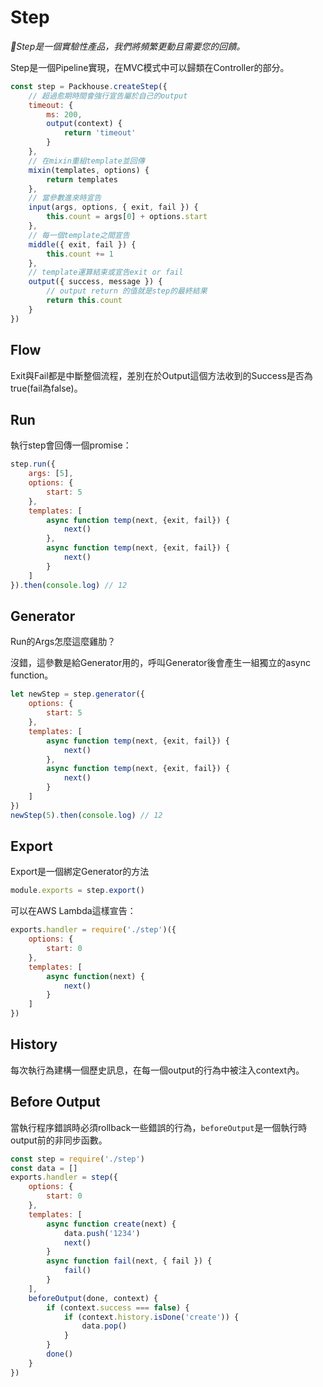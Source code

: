 # Step

*🔬Step是一個實驗性產品，我們將頻繁更動且需要您的回饋。*

Step是一個Pipeline實現，在MVC模式中可以歸類在Controller的部分。

```js
const step = Packhouse.createStep({
    // 超過愈期時間會強行宣告屬於自己的output
    timeout: {
        ms: 200,
        output(context) {
            return 'timeout'
        }
    },
    // 在mixin重組template並回傳
    mixin(templates, options) {
        return templates
    },
    // 當參數進來時宣告
    input(args, options, { exit, fail }) {
        this.count = args[0] + options.start
    },
    // 每一個template之間宣告
    middle({ exit, fail }) {
        this.count += 1
    },
    // template運算結束或宣告exit or fail
    output({ success, message }) {
        // output return 的值就是step的最終結果
        return this.count
    }
})
```

## Flow

Exit與Fail都是中斷整個流程，差別在於Output這個方法收到的Success是否為true(fail為false)。

## Run

執行step會回傳一個promise：

```js
step.run({
    args: [5],
    options: {
        start: 5
    },
    templates: [
        async function temp(next, {exit, fail}) {
            next()
        },
        async function temp(next, {exit, fail}) {
            next()
        }
    ]
}).then(console.log) // 12
```

## Generator

Run的Args怎麼這麼雞肋？

沒錯，這參數是給Generator用的，呼叫Generator後會產生一組獨立的async function。

```js
let newStep = step.generator({
    options: {
        start: 5
    },
    templates: [
        async function temp(next, {exit, fail}) {
            next()
        },
        async function temp(next, {exit, fail}) {
            next()
        }
    ]
})
newStep(5).then(console.log) // 12
```

## Export

Export是一個綁定Generator的方法

```js
module.exports = step.export()
```

可以在AWS Lambda這樣宣告：

```js
exports.handler = require('./step')({
    options: {
        start: 0
    },
    templates: [
        async function(next) {
            next()
        }
    ]
})
```

## History

每次執行為建構一個歷史訊息，在每一個output的行為中被注入context內。

## Before Output

當執行程序錯誤時必須rollback一些錯誤的行為，`beforeOutput`是一個執行時output前的非同步函數。

```js
const step = require('./step')
const data = []
exports.handler = step({
    options: {
        start: 0
    },
    templates: [
        async function create(next) {
            data.push('1234')
            next()
        }
        async function fail(next, { fail }) {
            fail()
        }
    ],
    beforeOutput(done, context) {
        if (context.success === false) {
            if (context.history.isDone('create')) {
                data.pop()
            }
        }
        done()
    }
})
```

